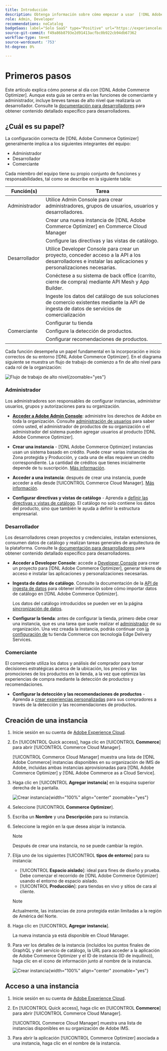 ```yaml
---
title: Introducción
description: Obtenga información sobre cómo empezar a usar  [!DNL Adobe Commerce Optimizer].
role: Admin, Developer
recommendations: noCatalog
badgeSaas: label="Solo SaaS" type="Positive" url="https://experienceleague.adobe.com/en/docs/commerce/user-guides/product-solutions" tooltip="Solo se aplica a los proyectos de Adobe Commerce as a Cloud Service y Adobe Commerce Optimizer (infraestructura de SaaS administrada por Adobe)."
source-git-commit: f49a86b8793e2d91413acfbc0b922cb94db67362
workflow-type: tm+mt
source-wordcount: '753'
ht-degree: 0%

---
```


# Primeros pasos

Este artículo explica cómo ponerse al día con [!DNL Adobe Commerce Optimizer]. Aunque esta guía se centra en las funciones de comerciante y administrador, incluye breves tareas de alto nivel que realizaría un desarrollador. Consulte la [documentación para desarrolladores](https://developer-stage.adobe.com/commerce/services/composable-catalog/) para obtener contenido detallado específico para desarrolladores.

## ¿Cuál es su papel?

La configuración correcta de [!DNL Adobe Commerce Optimizer] generalmente implica a los siguientes integrantes del equipo:

- Administrador
- Desarrollador
- Comerciante

Cada miembro del equipo tiene su propio conjunto de funciones y responsabilidades, tal como se describe en la siguiente tabla:

| Función(s) | Tarea |
|---|---|
| Administrador | Utilice Admin Console para crear administradores, grupos de usuarios, usuarios y desarrolladores&#x200B;. |
|  | Crear una nueva instancia de [!DNL Adobe Commerce Optimizer] en Commerce Cloud Manager&#x200B; |
|  | Configure las directivas y las vistas de catálogo. |
| Desarrollador | Utilice Developer Console para crear un proyecto, conceder acceso a la API a los desarrolladores e instalar las aplicaciones y personalizaciones necesarias. |
|  | Conéctese a su sistema de back office (carrito, cierre de compra) mediante API Mesh y App Builder&#x200B;. |
|  | Ingeste los datos del catálogo de sus soluciones de comercio existentes mediante la API de ingesta de datos de servicios de comercialización&#x200B; |
|  | Configurar tu tienda |
| Comerciante | Configure la detección de productos&#x200B;. |
|  | Configurar recomendaciones de productos. |

Cada función desempeña un papel fundamental en la incorporación e inicio correctos de su entorno [!DNL Adobe Commerce Optimizer]. En el diagrama siguiente se muestra un flujo de trabajo de comienzo a fin de alto nivel para cada rol de la organización:

![Flujo de trabajo de alto nivel](./assets/high-level-workflow.png){zoomable="yes"}

### Administrador

Los administradores son responsables de configurar instancias, administrar usuarios, grupos y autorizaciones para su organización.

- **[Acceder a Adobe Admin Console](https://helpx.adobe.com/enterprise/admin-guide.html)**: administre los derechos de Adobe en toda la organización. Consulte [administración de usuarios](./user-management.md) para saber cómo usted, el administrador de productos de su organización o el administrador del sistema pueden agregar usuarios al producto [!DNL Adobe Commerce Optimizer].

- **Crear una instancia** - [!DNL Adobe Commerce Optimizer] instancias usan un sistema basado en crédito. Puede crear varias instancias de Zona protegida y Producción, y cada una de ellas requiere un crédito correspondiente. La cantidad de créditos que tienes inicialmente depende de tu suscripción. [Más información](#create-an-instance).

- **Acceder a una instancia**: después de crear una instancia, puede acceder a ella desde [!UICONTROL Commerce Cloud Manager]. [Más información](#access-an-instance).

- **Configurar directivas y vistas de catálogo** - Aprenda a [definir las directivas y vistas de catálogo](./setup/catalog-view.md). El catálogo no solo contiene los datos del producto, sino que también le ayuda a definir la estructura empresarial.

### Desarrollador

Los desarrolladores crean proyectos y credenciales, instalan extensiones, consumen datos de catálogo y realizan tareas generales de arquitectura de la plataforma. Consulte la [documentación para desarrolladores](https://developer-stage.adobe.com/commerce/services/composable-catalog/) para obtener contenido detallado específico para desarrolladores.

- **Acceder a Developer Console**: accede a [Developer Console](https://developer.adobe.com/developer-console/docs/guides/getting-started) para crear un proyecto para [!DNL Adobe Commerce Optimizer], generar tokens de acceso e instalar las aplicaciones y personalizaciones necesarias.

- **Ingesta de datos de catálogo**. Consulte la documentación de la [API de ingesta de datos](https://developer-stage.adobe.com/commerce/services/composable-catalog/data-ingestion/using-the-api/) para obtener información sobre cómo importar datos de catálogo en [!DNL Adobe Commerce Optimizer].

  Los datos del catálogo introducidos se pueden ver en la página [sincronización de datos](./setup/data-sync.md).

- **Configurar la tienda**: antes de configurar la tienda, primero debe crear una instancia, que es una tarea que suele realizar el [administrador](#administrator) de su organización. Una vez creada la instancia, podrás continuar con [la configuración de](./storefront.md) tu tienda Commerce con tecnología Edge Delivery Services.

### Comerciante

El comerciante utiliza los datos y análisis del comprador para tomar decisiones estratégicas acerca de la ubicación, los precios y las promociones de los productos en la tienda, a la vez que optimiza las experiencias de compra mediante la detección de productos y recomendaciones.

- **Configurar la detección y las recomendaciones de productos** - Aprenda a [crear experiencias personalizadas](./merchandising/overview.md) para sus compradores a través de la detección y las recomendaciones de productos.

## Creación de una instancia

1. Inicie sesión en su cuenta de [Adobe Experience Cloud](https://experience.adobe.com/).

1. En [!UICONTROL Quick access], haga clic en [!UICONTROL **Commerce**] para abrir [!UICONTROL Commerce Cloud Manager].

   [!UICONTROL Commerce Cloud Manager] muestra una lista de [!DNL Adobe Commerce] instancias disponibles en su organización de IMS de Adobe, incluidas ambas instancias aprovisionadas para [!DNL Adobe Commerce Optimizer] y [!DNL Adobe Commerce as a Cloud Service].

1. Haga clic en [!UICONTROL **Agregar instancia**] en la esquina superior derecha de la pantalla.

   ![Crear instancia](./assets/create-aco-instance.png){width="100%" align="center" zoomable="yes"}

1. Seleccione [!UICONTROL **Commerce Optimizer**].

1. Escriba un **Nombre** y una **Descripción** para su instancia.

1. Seleccione la región en la que desea alojar la instancia.

   >[!NOTE]
   >
   >Después de crear una instancia, no se puede cambiar la región.

1. Elija uno de los siguientes [!UICONTROL **tipos de entorno**] para su instancia:

   - [!UICONTROL **Espacio aislado**]: ideal para fines de diseño y prueba. Debe comenzar el recorrido de [!DNL Adobe Commerce Optimizer] usando el entorno de espacio aislado.
   - [!UICONTROL **Producción**]: para tiendas en vivo y sitios de cara al cliente.

   >[!NOTE]
   >
   >Actualmente, las instancias de zona protegida están limitadas a la región de América del Norte.

1. Haga clic en [!UICONTROL **Agregar instancia**].

   La nueva instancia ya está disponible en Cloud Manager.

1. Para ver los detalles de la instancia (incluidos los puntos finales de GraphQL y del servicio de catálogo, la URL para acceder a la aplicación de Adobe Commerce Optimizer y el ID de instancia (ID de inquilino)), haga clic en el icono de información junto al nombre de la instancia.

   ![Crear instancia](./assets/aco-instance-details.png){width="100%" align="center" zoomable="yes"}

## Acceso a una instancia

1. Inicie sesión en su cuenta de [Adobe Experience Cloud](https://experience.adobe.com/).

1. En [!UICONTROL Quick access], haga clic en [!UICONTROL **Commerce**] para abrir [!UICONTROL Commerce Cloud Manager].

   [!UICONTROL Commerce Cloud Manager] muestra una lista de instancias disponibles en su organización de Adobe IMS.

1. Para abrir la aplicación [!UICONTROL Commerce Optimizer] asociada a una instancia, haga clic en el nombre de la instancia.


